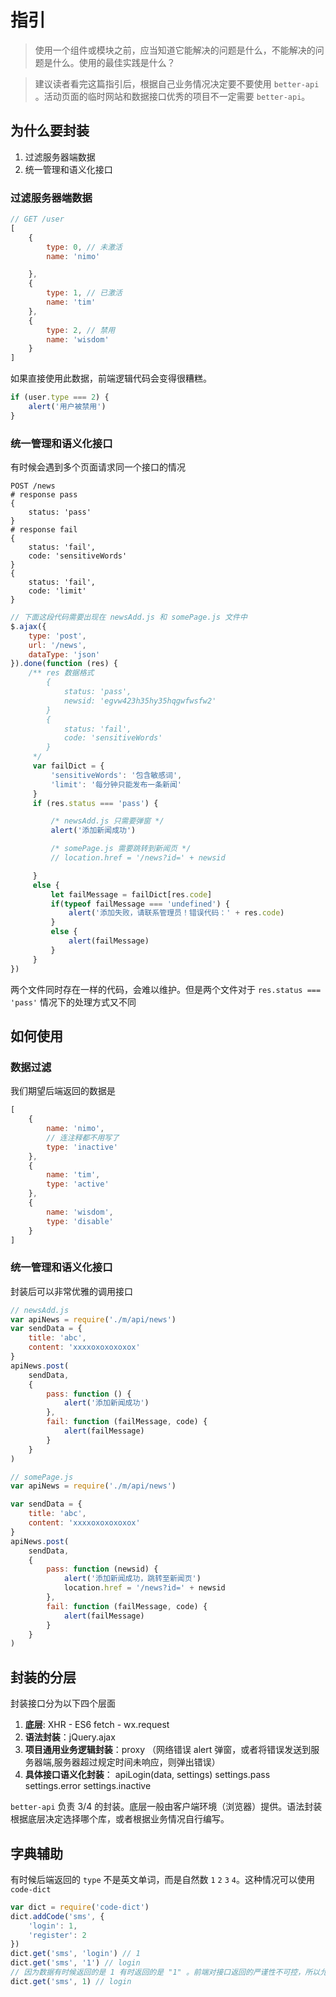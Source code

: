 # 指引

> 使用一个组件或模块之前，应当知道它能解决的问题是什么，不能解决的问题是什么。使用的最佳实践是什么？

> 建议读者看完这篇指引后，根据自己业务情况决定要不要使用 `better-api` 。活动页面的临时网站和数据接口优秀的项目不一定需要 `better-api`。

## 为什么要封装

1. 过滤服务器端数据
2. 统一管理和语义化接口

### 过滤服务器端数据

```js
// GET /user
[
    {
        type: 0, // 未激活
        name: 'nimo'

    },
    {
        type: 1, // 已激活
        name: 'tim'
    },
    {
        type: 2, // 禁用
        name: 'wisdom'
    }
]
```

如果直接使用此数据，前端逻辑代码会变得很糟糕。

```js
if (user.type === 2) {
    alert('用户被禁用')
}
```


### 统一管理和语义化接口

有时候会遇到多个页面请求同一个接口的情况

```shell
POST /news
# response pass
{
    status: 'pass'
}
# response fail
{
    status: 'fail',
    code: 'sensitiveWords'
}
{
    status: 'fail',
    code: 'limit'
}
```

```js
// 下面这段代码需要出现在 newsAdd.js 和 somePage.js 文件中
$.ajax({
    type: 'post',
    url: '/news',
    dataType: 'json'
}).done(function (res) {
    /** res 数据格式
        {
            status: 'pass',
            newsid: 'egvw423h35hy35hqgwfwsfw2'
        }
        {
            status: 'fail',
            code: 'sensitiveWords'
        }
     */
     var failDict = {
         'sensitiveWords': '包含敏感词',
         'limit': '每分钟只能发布一条新闻'
     }
     if (res.status === 'pass') {

         /* newsAdd.js 只需要弹窗 */
         alert('添加新闻成功')

         /* somePage.js 需要跳转到新闻页 */
         // location.href = '/news?id=' + newsid

     }
     else {
         let failMessage = failDict[res.code]
         if(typeof failMessage === 'undefined') {
             alert('添加失败，请联系管理员！错误代码：' + res.code)
         }
         else {
             alert(failMessage)
         }
     }
})
```

两个文件同时存在一样的代码，会难以维护。但是两个文件对于 `res.status === 'pass'` 情况下的处理方式又不同


## 如何使用

### 数据过滤


我们期望后端返回的数据是

```js
[
    {
        name: 'nimo',
        // 连注释都不用写了
        type: 'inactive'
    },
    {
        name: 'tim',
        type: 'active'
    },
    {
        name: 'wisdom',
        type: 'disable'
    }
]
```


### 统一管理和语义化接口

封装后可以非常优雅的调用接口

```js
// newsAdd.js
var apiNews = require('./m/api/news')
var sendData = {
    title: 'abc',
    content: 'xxxxoxoxoxoxox'
}
apiNews.post(
    sendData,
    {
        pass: function () {
            alert('添加新闻成功')
        },
        fail: function (failMessage, code) {
            alert(failMessage)
        }
    }
)
```

```js
// somePage.js
var apiNews = require('./m/api/news')

var sendData = {
    title: 'abc',
    content: 'xxxxoxoxoxoxox'
}
apiNews.post(
    sendData,
    {
        pass: function (newsid) {
            alert('添加新闻成功，跳转至新闻页')
            location.href = '/news?id=' + newsid
        },
        fail: function (failMessage, code) {
            alert(failMessage)
        }
    }
)
```

## 封装的分层

封装接口分为以下四个层面

1. **底层**: XHR - ES6 fetch - wx.request
2. **语法封装**：jQuery.ajax
3. **项目通用业务逻辑封装**：proxy （网络错误 alert 弹窗，或者将错误发送到服务器端,服务器超过规定时间未响应，则弹出错误）
4. **具体接口语义化封装**： apiLogin(data, settings) settings.pass settings.error  settings.inactive

`better-api` 负责 3/4 的封装。底层一般由客户端环境（浏览器）提供。语法封装根据底层决定选择哪个库，或者根据业务情况自行编写。


## 字典辅助

有时候后端返回的 `type` 不是英文单词，而是自然数 `1` `2` `3` `4`。这种情况可以使用 `code-dict`

```js
var dict = require('code-dict')
dict.addCode('sms', {
    'login': 1,
    'register': 2
})
dict.get('sms', 'login') // 1
dict.get('sms', '1') // login
// 因为数据有时候返回的是 1 有时返回的是 "1" 。前端对接口返回的严谨性不可控，所以允许 1 == "1"
dict.get('sms', 1) // login
```

